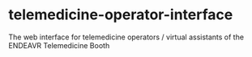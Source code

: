 # telemedicine-operator-interface
The web interface for telemedicine operators / virtual assistants of the ENDEAVR Telemedicine Booth
